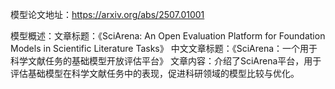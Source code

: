 模型论文地址：https://arxiv.org/abs/2507.01001

模型概述：文章标题：《SciArena: An Open Evaluation Platform for Foundation Models in Scientific Literature Tasks》
中文文章标题：《SciArena：一个用于科学文献任务的基础模型开放评估平台》
文章内容：介绍了SciArena平台，用于评估基础模型在科学文献任务中的表现，促进科研领域的模型比较与优化。
